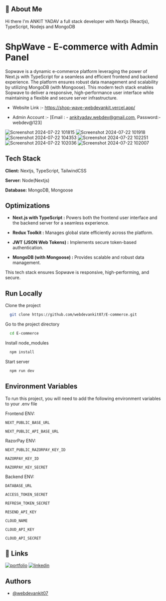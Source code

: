 ## 🚀 About Me

Hi there I'm ANKIT YADAV a full stack developer with Nextjs (Reactjs), TypeScript, Nodejs and MongoDB

# ShpWave - E-commerce with Admin Panel

Sopwave is a dynamic e-commerce platform leveraging the power of Next.js with TypeScript for a seamless and efficient frontend and backend experience. The platform ensures robust data management and scalability by utilizing MongoDB (with Mongoose). This modern tech stack enables Sopwave to deliver a responsive, high-performance user interface while maintaining a flexible and secure server infrastructure.

-   Website Link :- https://shop-wave-webdevankit.vercel.app/

-   Admin Account :- [Email : - ankityadav.webdev@gmail.com, Password:- webdev@123]


![Screenshot 2024-07-22 101815](https://github.com/user-attachments/assets/20f3188d-ef56-489c-ab6e-889f98c446da)
![Screenshot 2024-07-22 101918](https://github.com/user-attachments/assets/3f3f9f9c-e0fc-405c-993b-3fe8aadf26b3)
![Screenshot 2024-07-22 104353](https://github.com/user-attachments/assets/315ef0fa-e386-40e7-b688-9956e7b56a1c)
![Screenshot 2024-07-22 102251](https://github.com/user-attachments/assets/8aeb81e0-32be-469d-98ed-45f7d78cc797)
![Screenshot 2024-07-22 102036](https://github.com/user-attachments/assets/1b389219-ec02-4e87-a43e-51ebc26cc670)
![Screenshot 2024-07-22 102007](https://github.com/user-attachments/assets/d92cd4de-5416-4adc-a18b-8eb14469efb1)

## Tech Stack

**Client:** Nextjs, TypeScript, TailwindCSS

**Server:** Node(Nextjs)

**Database:** MongoDB, Mongoose

## Optimizations

-   **Next.js with TypeScript :** Powers both the frontend user interface and the backend server for a seamless experience.
-   **Redux Toolkit :** Manages global state efficiently across the platform.

-   **JWT (JSON Web Tokens) :** Implements secure token-based authentication.

-   **MongoDB (with Mongoose) :** Provides scalable and robust data management.

This tech stack ensures Sopwave is responsive, high-performing, and secure.

## Run Locally

Clone the project

```bash
  git clone https://github.com/webdevankit07/E-commerce.git
```

Go to the project directory

```bash
  cd E-commerce
```

Install node_modules

```bash
  npm install
```

Start server

```bash
  npm run dev
```

## Environment Variables

To run this project, you will need to add the following environment variables to your .env file

Frontend ENV:

`NEXT_PUBLIC_BASE_URL`

`NEXT_PUBLIC_API_BASE_URL`

RazorPay ENV:

`NEXT_PUBLIC_RAZORPAY_KEY_ID`

`RAZORPAY_KEY_ID`

`RAZORPAY_KEY_SECRET`

Backend ENV:

`DATABASE_URL`

`ACCESS_TOKEN_SECRET`

`REFRESH_TOKEN_SECRET`

`RESEND_API_KEY`

`CLOUD_NAME`

`CLOUD_API_KEY`

`CLOUD_API_SECRET`

## 🔗 Links

[![portfolio](https://img.shields.io/badge/my_portfolio-000?style=for-the-badge&logo=ko-fi&logoColor=white)](https://webdev-ankit.vercel.app/)
[![linkedin](https://img.shields.io/badge/linkedin-0A66C2?style=for-the-badge&logo=linkedin&logoColor=white)](https://www.linkedin.com/in/webdevankit/)

## Authors

-   [@webdevankit07](https://www.github.com/webdevankit07)
